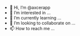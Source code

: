 - 👋 Hi, I’m @axcerapp
- 👀 I’m interested in ...
- 🌱 I’m currently learning ...
- 💞️ I’m looking to collaborate on ...
- 📫 How to reach me ...

<!---
axcerapp/axcerapp is a ✨ special ✨ repository because its `README.md` (this file) appears on your GitHub profile.
You can click the Preview link to take a look at your changes.
--->
